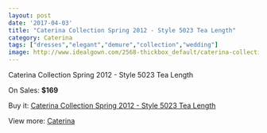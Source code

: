 ```yaml
---
layout: post
date: '2017-04-03'
title: "Caterina Collection Spring 2012 - Style 5023 Tea Length"
category: Caterina
tags: ["dresses","elegant","demure","collection","wedding"]
image: http://www.idealgown.com/2568-thickbox_default/caterina-collection-spring-2012-style-5023-tea-length.jpg
---
```

Caterina Collection Spring 2012 - Style 5023 Tea Length

On Sales: **$169**
<a href="https://www.idealgown.com/en/caterina/1233-caterina-collection-spring-2012-style-5023-tea-length.html"><amp-img layout="responsive" width="600" height="600" src="//www.idealgown.com/2568-thickbox_default/caterina-collection-spring-2012-style-5023-tea-length.jpg" alt="Caterina Collection Spring 2012 - Style 5023 Tea Length 0" /></a>

Buy it: [Caterina Collection Spring 2012 - Style 5023 Tea Length](https://www.idealgown.com/en/caterina/1233-caterina-collection-spring-2012-style-5023-tea-length.html "Caterina Collection Spring 2012 - Style 5023 Tea Length")

View more: [Caterina](https://www.idealgown.com/en/15-caterina "Caterina")